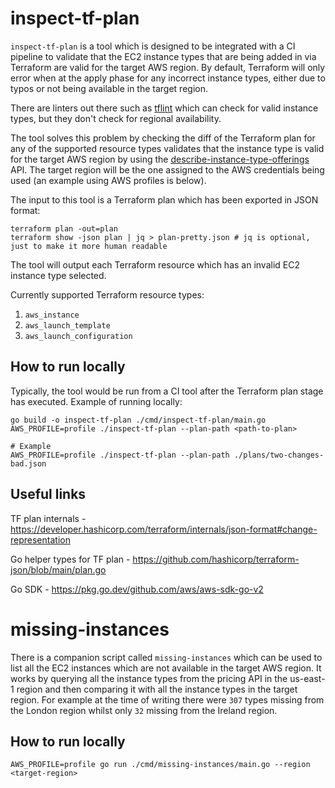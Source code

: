 # inspect-tf-plan

`inspect-tf-plan` is a tool which is designed to be integrated with a CI pipeline to validate that the EC2 instance types
that are being added in via Terraform are valid for the target AWS region. By default, Terraform will only error when at the apply
phase for any incorrect instance types, either due to typos or not being available in the target region.

There are linters out there such as [tflint](https://github.com/terraform-linters/tflint) which can check for valid instance types,
but they don't check for regional availability.

The tool solves this problem by checking the diff of the Terraform plan for any of the supported resource types validates that the
instance type is valid for the target AWS region by using the [describe-instance-type-offerings](https://docs.aws.amazon.com/cli/latest/reference/ec2/describe-instance-type-offerings.html) API.
The target region will be the one assigned to the AWS credentials being used (an example using AWS profiles is below).

The input to this tool is a Terraform plan which has been exported in JSON format:
```shell
terraform plan -out=plan
terraform show -json plan | jq > plan-pretty.json # jq is optional, just to make it more human readable
```

The tool will output each Terraform resource which has an invalid EC2 instance type selected.

Currently supported Terraform resource types:
1. `aws_instance`
2. `aws_launch_template`
3. `aws_launch_configuration`

## How to run locally
Typically, the tool would be run from a CI tool after the Terraform plan stage has executed. Example of running locally:
```shell
go build -o inspect-tf-plan ./cmd/inspect-tf-plan/main.go
AWS_PROFILE=profile ./inspect-tf-plan --plan-path <path-to-plan>

# Example
AWS_PROFILE=profile ./inspect-tf-plan --plan-path ./plans/two-changes-bad.json
```


## Useful links
TF plan internals - https://developer.hashicorp.com/terraform/internals/json-format#change-representation

Go helper types for TF plan - https://github.com/hashicorp/terraform-json/blob/main/plan.go

Go SDK - https://pkg.go.dev/github.com/aws/aws-sdk-go-v2


# missing-instances

There is a companion script called `missing-instances` which can be used to list all the EC2 instances which are not available in the
target AWS region. It works by querying all the instance types from the pricing API in the us-east-1 region and then comparing it with
all the instance types in the target region. For example at the time of writing there were `307` types missing from the London region
whilst only `32` missing from the Ireland region.

## How to run locally
```shell
AWS_PROFILE=profile go run ./cmd/missing-instances/main.go --region <target-region>
```